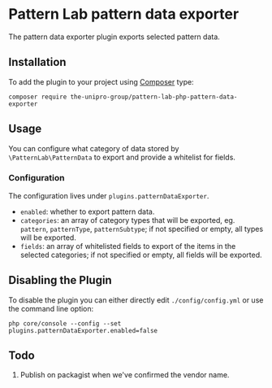 # Pattern Lab pattern data exporter

The pattern data exporter plugin exports selected pattern data.

## Installation

To add the plugin to your project using [Composer](https://getcomposer.org/)
type:

    composer require the-unipro-group/pattern-lab-php-pattern-data-exporter

## Usage

You can configure what category of data stored by `\PatternLab\PatternData` to
export and provide a whitelist for fields.

### Configuration

The configuration lives under `plugins.patternDataExporter`.

- `enabled`: whether to export pattern data.
- `categories`: an array of category types that will be exported, eg. `pattern`,
  `patternType`, `patternSubtype`; if not specified or empty, all types will be
  exported.
- `fields`: an array of whitelisted fields to export of the items in the
  selected categories; if not specified or empty, all fields will be exported.

## Disabling the Plugin

To disable the plugin you can either directly edit `./config/config.yml` or use
the command line option:

    php core/console --config --set plugins.patternDataExporter.enabled=false

## Todo

1. Publish on packagist when we've confirmed the vendor name.
